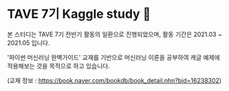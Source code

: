 # TAVE 7기 Kaggle study 📖

본 스터디는 TAVE 7기 전반기 활동의 일환으로 진행되었으며, 활동 기간은 2021.03 ~ 2021.05 입니다.

'파이썬 머신러닝 완벽가이드' 교재를 기반으로 머신러닝 이론을 공부하여 캐글 예제에 적용해보는 것을 목적으로 하고 있습니다.

(교재 정보 : https://book.naver.com/bookdb/book_detail.nhn?bid=16238302)
